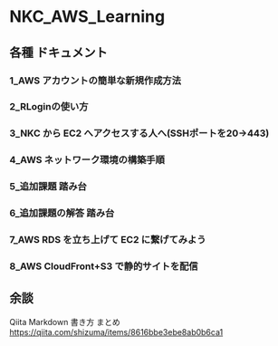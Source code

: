 # NKC_AWS_Learning

## 各種 ドキュメント
### 1_AWS アカウントの簡単な新規作成方法
### 2_RLoginの使い方
### 3_NKC から EC2 へアクセスする人へ(SSHポートを20→443)
### 4_AWS ネットワーク環境の構築手順
### 5_追加課題 踏み台
### 6_追加課題の解答 踏み台
### 7_AWS RDS を立ち上げて EC2 に繋げてみよう
### 8_AWS CloudFront+S3 で静的サイトを配信

## 余談
Qiita Markdown 書き方 まとめ
https://qiita.com/shizuma/items/8616bbe3ebe8ab0b6ca1


